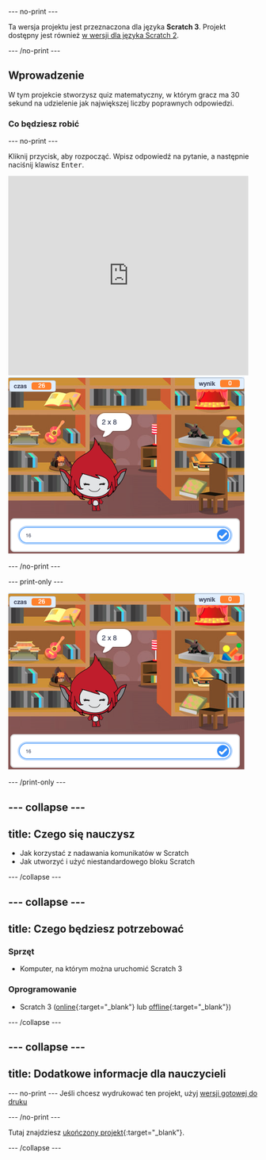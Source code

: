 --- no-print ---

Ta wersja projektu jest przeznaczona dla języka **Scratch 3**. Projekt dostępny jest również [w wersji dla języka Scratch 2](https://projects.raspberrypi.org/pl-PL/projects/brain-game-scratch2).

--- /no-print ---

## Wprowadzenie

W tym projekcie stworzysz quiz matematyczny, w którym gracz ma 30 sekund na udzielenie jak największej liczby poprawnych odpowiedzi.

### Co będziesz robić

--- no-print ---

Kliknij przycisk, aby rozpocząć. Wpisz odpowiedź na pytanie, a następnie naciśnij klawisz <kbd>Enter</kbd>.

<div class="scratch-preview">
  <iframe allowtransparency="true" width="485" height="402" src="https://scratch.mit.edu/projects/embed/345991022/?autostart=false" frameborder="0" scrolling="no"></iframe>
  <img src="images/brain-final.png">
</div>

--- /no-print ---

--- print-only ---

![Brain Game](images/brain-final.png)

--- /print-only ---

--- collapse ---
---
title: Czego się nauczysz
---

+ Jak korzystać z nadawania komunikatów w Scratch
+ Jak utworzyć i użyć niestandardowego bloku Scratch

--- /collapse ---

--- collapse ---
---
title: Czego będziesz potrzebować
---

### Sprzęt

+ Komputer, na którym można uruchomić Scratch 3

### Oprogramowanie

+ Scratch 3 ([online](https://rpf.io/scratchon){:target="_blank"} lub [offline](https://rpf.io/scratchoff){:target="_blank"})

--- /collapse ---

--- collapse ---
---
title: Dodatkowe informacje dla nauczycieli
---

--- no-print --- 
Jeśli chcesz wydrukować ten projekt, użyj [wersji gotowej do druku](https://projects.raspberrypi.org/pl-PL/projects/brain-game/print)

--- /no-print ---

Tutaj znajdziesz [ukończony projekt](https://rpf.io/p/pl-PL/brain-game-get){:target="_blank"}.

--- /collapse ---